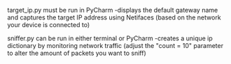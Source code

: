 target_ip.py must be run in PyCharm
  -displays the default gateway name and captures the target IP address using Netifaces (based on the network your device is connected to)
  
sniffer.py can be run in either terminal or PyCharm
  -creates a unique ip dictionary by monitoring network traffic (adjust the "count = 10" parameter to alter the amount of packets you want to sniff)
